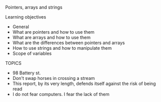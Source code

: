 Pointers, arrays and strings

Learning objectives
* General
* What are pointers and how to use them
* What are arrays and how to use them
* What are the differences between pointers and arrays
* How to use strings and how to manipulate them
* Scope of variables

TOPICS 
* 98 Battery st.
* Don't swap horses in crossing a stream
* This report, by its very length, defends itself against the risk of being read
*  I do not fear computers. I fear the lack of them

